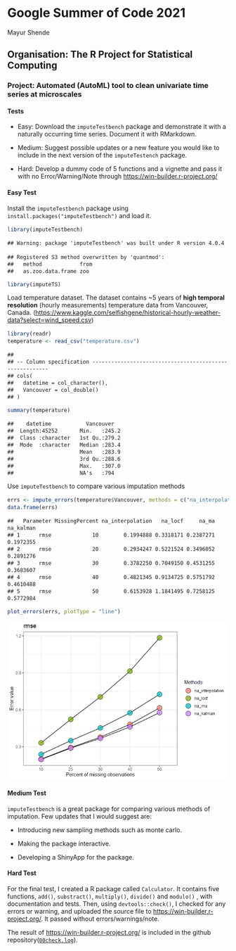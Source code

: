 Google Summer of Code 2021
================
Mayur Shende

## Organisation: The R Project for Statistical Computing

### Project: Automated (AutoML) tool to clean univariate time series at microscales

#### Tests

-   Easy: Download the `imputeTestbench` package and demonstrate it with
    a naturally occurring time series. Document it with RMarkdown.

-   Medium: Suggest possible updates or a new feature you would like to
    include in the next version of the `imputeTestench` package.

-   Hard: Develop a dummy code of 5 functions and a vignette and pass it
    with no Error/Warning/Note through
    <https://win-builder.r-project.org/>

#### Easy Test

Install the `imputeTestbench` package using
`install.packages("imputeTestbench")` and load it.

``` r
library(imputeTestbench)
```

    ## Warning: package 'imputeTestbench' was built under R version 4.0.4

    ## Registered S3 method overwritten by 'quantmod':
    ##   method            from
    ##   as.zoo.data.frame zoo

``` r
library(imputeTS)
```

Load temperature dataset. The dataset contains \~5 years of **high
temporal resolution** (hourly measurements) temperature data from
Vancouver, Canada.
(<https://www.kaggle.com/selfishgene/historical-hourly-weather-data?select=wind_speed.csv>)

``` r
library(readr)
temperature <- read_csv("temperature.csv")
```

    ## 
    ## -- Column specification --------------------------------------------------------
    ## cols(
    ##   datetime = col_character(),
    ##   Vancouver = col_double()
    ## )

``` r
summary(temperature)
```

    ##    datetime           Vancouver    
    ##  Length:45252       Min.   :245.2  
    ##  Class :character   1st Qu.:279.2  
    ##  Mode  :character   Median :283.4  
    ##                     Mean   :283.9  
    ##                     3rd Qu.:288.6  
    ##                     Max.   :307.0  
    ##                     NA's   :794

Use `imputeTestbench` to compare various imputation methods

``` r
errs <- impute_errors(temperature$Vancouver, methods = c("na_interpolation", "na_locf", "na_ma", "na_kalman"), missPercentFrom = 10, missPercentTo = 50)
data.frame(errs)
```

    ##   Parameter MissingPercent na_interpolation   na_locf     na_ma na_kalman
    ## 1      rmse             10        0.1994888 0.3318171 0.2387271 0.1972355
    ## 2      rmse             20        0.2934247 0.5221524 0.3496052 0.2891276
    ## 3      rmse             30        0.3782250 0.7049150 0.4531255 0.3683607
    ## 4      rmse             40        0.4821345 0.9134725 0.5751792 0.4610488
    ## 5      rmse             50        0.6153928 1.1841495 0.7258125 0.5772984

``` r
plot_errors(errs, plotType = "line")
```

![](files/unnamed-chunk-3-1.png)<!-- -->

#### Medium Test

`imputeTestbench` is a great package for comparing various methods of
imputation. Few updates that I would suggest are:

-   Introducing new sampling methods such as monte carlo.

-   Making the package interactive.

-   Developing a ShinyApp for the package.

#### Hard Test

For the final test, I created a R package called `Calculator`. It
contains five functions, `add()`, `substract()`, `multiply()`,
`divide()` and `modulo()` , with documentation and tests. Then, using
`devtools::check()`, I checked for any errors or warning, and uploaded
the source file to <https://win-builder.r-project.org/>. It passed
without errors/warnings/note.

The result of
<https://win-builder.r-project.org/> is included in the github repository([`00check.log`](https://github.com/Mayur1009/GSoC21/blob/main/files/00check.log)).
